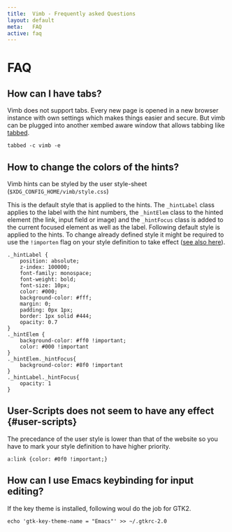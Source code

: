```yaml
---
title:  Vimb - Frequently asked Questions
layout: default
meta:   FAQ
active: faq
---
```


# FAQ

## How can I have tabs?

Vimb does not support tabs. Every new page is opened in a new browser instance
with own settings which makes things easier and secure. But vimb can be
plugged into another xembed aware window that allows tabbing like [tabbed][].

    tabbed -c vimb -e

## How to change the colors of the hints?

Vimb hints can be styled by the user style-sheet
(`$XDG_CONFIG_HOME/vimb/style.css`)

This is the default style that is applied to the hints. The `_hintLabel` class
applies to the label with the hint numbers, the `_hintElem` class to the hinted
element (the link, input field or image) and the `_hintFocus` class is added to
the current focused element as well as the label. Following default style is
applied to the hints. To change already defined style it might be required to
use the `!importen` flag on your style definition to take effect
([see also here](#user-scripts)).

    ._hintLabel {
        position: absolute;
        z-index: 100000;
        font-family: monospace;
        font-weight: bold;
        font-size: 10px;
        color: #000;
        background-color: #fff;
        margin: 0;
        padding: 0px 1px;
        border: 1px solid #444;
        opacity: 0.7
    }
    ._hintElem {
        background-color: #ff0 !important;
        color: #000 !important
    }
    ._hintElem._hintFocus{
        background-color: #8f0 !important
    }
    ._hintLabel._hintFocus{
        opacity: 1
    }

## User-Scripts does not seem to have any effect {#user-scripts}

The precedance of the user style is lower than that of the website so you have
to mark your style definition to have higher priority.

    a:link {color: #0f0 !important;}

## How can I use Emacs keybinding for input editing?

If the key theme is installed, following woul do the job for GTK2.

    echo 'gtk-key-theme-name = "Emacs"' >> ~/.gtkrc-2.0

[tabbed]: http://tools.suckless.org/tabbed/
